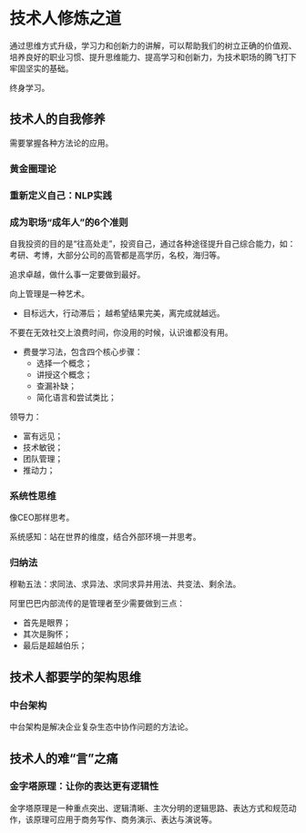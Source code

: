 # 技术人修炼之道

通过思维方式升级，学习力和创新力的讲解，可以帮助我们的树立正确的价值观、培养良好的职业习惯、提升思维能力、提高学习和创新力，为技术职场的腾飞打下牢固坚实的基础。

终身学习。

## 技术人的自我修养

需要掌握各种方法论的应用。

### 黄金圈理论

### 重新定义自己：NLP实践

### 成为职场“成年人”的6个准则

自我投资的目的是“往高处走”，投资自己，通过各种途径提升自己综合能力，如：考研、考博，大部分公司的高管都是高学历，名校，海归等。

追求卓越，做什么事一定要做到最好。

向上管理是一种艺术。

- 目标远大，行动滞后；
  越希望结果完美，离完成就越远。

不要在无效社交上浪费时间，你没用的时候，认识谁都没有用。

- 费曼学习法，包含四个核心步骤：
  - 选择一个概念；
  - 讲授这个概念；
  - 查漏补缺；
  - 简化语言和尝试类比；

领导力：

- 富有远见；
- 技术敏锐；
- 团队管理；
- 推动力；

### 系统性思维

像CEO那样思考。

系统感知：站在世界的维度，结合外部环境一并思考。

### 归纳法

穆勒五法：求同法、求异法、求同求异并用法、共变法、剩余法。

阿里巴巴内部流传的是管理者至少需要做到三点：

- 首先是眼界；
- 其次是胸怀；
- 最后是超越伯乐；

## 技术人都要学的架构思维

### 中台架构

中台架构是解决企业复杂生态中协作问题的方法论。

## 技术人的难“言”之痛

### 金字塔原理：让你的表达更有逻辑性

金字塔原理是一种重点突出、逻辑清晰、主次分明的逻辑思路、表达方式和规范动作，该原理可应用于商务写作、商务演示、表达与演说等。
